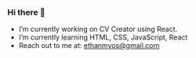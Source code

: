 ### Hi there 👋

- I’m currently working on CV Creator using React.
- I’m currently learning HTML, CSS, JavaScript, React
- Reach out to me at: ethanmyos@gmail.com
